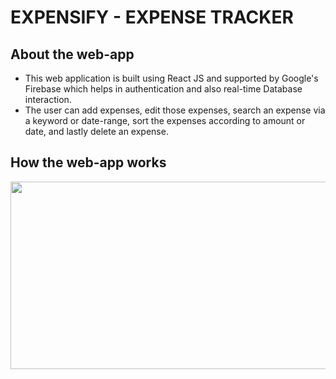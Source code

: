 # EXPENSIFY - EXPENSE TRACKER

## About the web-app
- This web application is built using React JS and supported by Google's Firebase which helps in authentication and also real-time Database interaction.
- The user can add expenses, edit those expenses, search an expense via a keyword or date-range, sort the expenses according to amount or date, and lastly delete an expense.

## How the web-app works
<img src ="https://user-images.githubusercontent.com/72819553/101399257-3c9d0b00-38f5-11eb-9813-4e872f021fe1.gif" width="550" height="300">
